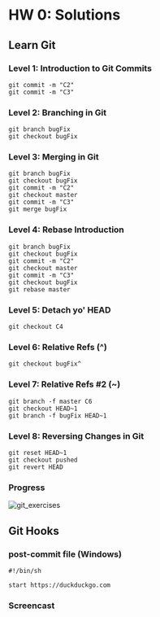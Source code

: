 # HW 0: Solutions

## Learn Git

### Level 1: Introduction to Git Commits
```
git commit -m "C2"
git commit -m "C3"
```

### Level 2: Branching in Git
```
git branch bugFix
git checkout bugFix
```

### Level 3: Merging in Git
```
git branch bugFix
git checkout bugFix
git commit -m "C2"
git checkout master
git commit -m "C3"
git merge bugFix
```

### Level 4: Rebase Introduction
```
git branch bugFix
git checkout bugFix
git commit -m "C2"
git checkout master
git commit -m "C3"
git checkout bugFix
git rebase master
```

### Level 5: Detach yo' HEAD
```
git checkout C4
```

### Level 6: Relative Refs (^)
```
git checkout bugFix^
```

### Level 7: Relative Refs #2 (~)
```
git branch -f master C6
git checkout HEAD~1
git branch -f bugFix HEAD~1
```

### Level 8: Reversing Changes in Git
```
git reset HEAD~1
git checkout pushed
git revert HEAD
```

### Progress

![git_exercises](https://cloud.githubusercontent.com/assets/9170076/9653002/70c7dade-51ee-11e5-8490-e722bf52b4dc.JPG)

## Git Hooks

### post-commit file (Windows)
```
#!/bin/sh

start https://duckduckgo.com
```

### Screencast
